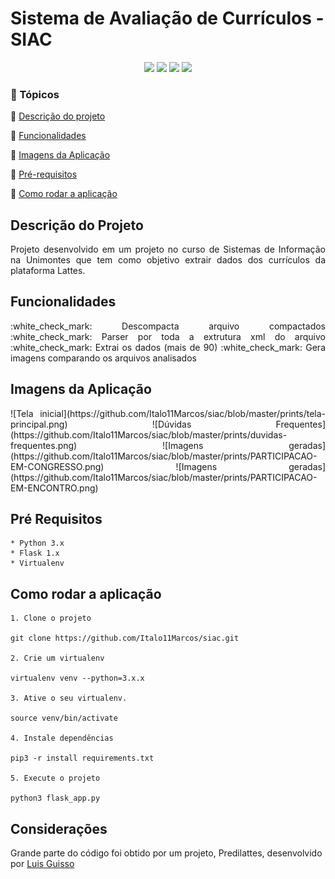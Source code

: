 <h1>Sistema de Avaliação de Currículos - SIAC</h1>

<p align="center">
  <img src="https://img.shields.io/static/v1?label=python&message=3.9.0&color=3776AB&style=for-the-badge&logo=PYTHON"/>
  <img src="http://img.shields.io/static/v1?label=Flask&message=1.1.x&color=000000&style=for-the-badge&logo=Flask"/>
  <img src="http://img.shields.io/static/v1?label=STATUS&message=CONCLUIDO&color=green&style=for-the-badge"/>
  <img src="http://img.shields.io/static/v1?label=License&message=MIT&color=green&style=for-the-badge"/>
</p>

### :checkered_flag: Tópicos 

:pushpin: [Descrição do projeto](#descrição-do-projeto)

:pushpin: [Funcionalidades](#funcionalidades)

:pushpin: [Imagens da Aplicação](#deploy-da-aplicação-dash)

:pushpin: [Pré-requisitos](#pré-requisitos)

:pushpin: [Como rodar a aplicação](#como-rodar-a-aplicação-arrow_forward)

## Descrição do Projeto
<p align="justify">
  Projeto desenvolvido em um projeto no curso de Sistemas de Informação na Unimontes que tem como objetivo extrair dados
  dos currículos da plataforma Lattes.
</p>

## Funcionalidades
<p align="justify">
   :white_check_mark: Descompacta arquivo compactados
   :white_check_mark: Parser por toda a extrutura xml do arquivo
   :white_check_mark: Extrai os dados (mais de 90)
   :white_check_mark: Gera imagens comparando os arquivos analisados 
</p>

## Imagens da Aplicação
<p align=justify>
    ![Tela inicial](https://github.com/Italo11Marcos/siac/blob/master/prints/tela-principal.png)
    ![Dúvidas Frequentes](https://github.com/Italo11Marcos/siac/blob/master/prints/duvidas-frequentes.png)
    ![Imagens geradas](https://github.com/Italo11Marcos/siac/blob/master/prints/PARTICIPACAO-EM-CONGRESSO.png)
    ![Imagens geradas](https://github.com/Italo11Marcos/siac/blob/master/prints/PARTICIPACAO-EM-ENCONTRO.png)
</p>

## Pré Requisitos
    * Python 3.x
    * Flask 1.x
    * Virtualenv


## Como rodar a aplicação
    1. Clone o projeto

    git clone https://github.com/Italo11Marcos/siac.git

    2. Crie um virtualenv
    
    virtualenv venv --python=3.x.x

    3. Ative o seu virtualenv. 

    source venv/bin/activate

    4. Instale dependências

    pip3 -r install requirements.txt

    5. Execute o projeto

    python3 flask_app.py

## Considerações

Grande parte do código foi obtido por um projeto, Predilattes, desenvolvido por [Luis Guisso](https://www.linkedin.com/in/luis-guisso-8ba11527/?originalSubdomain=br)
